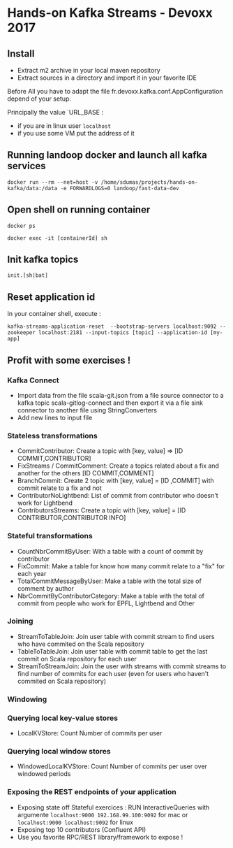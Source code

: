 # Hands-on Kafka Streams - Devoxx 2017

## Install

- Extract m2 archive in your local maven repository
- Extract sources in a directory and import it in your favorite IDE

Before All you have to adapt the file fr.devoxx.kafka.conf.AppConfiguration depend of your setup.

Principally the value `URL_BASE :

- if you are in linux  user `localhost`
- if you use some VM put the address of it

## Running landoop docker and launch all kafka services
```
docker run --rm --net=host -v /home/sdumas/projects/hands-on-kafka/data:/data -e FORWARDLOGS=0 landoop/fast-data-dev
```

## Open shell on running container
```
docker ps
```

```
docker exec -it [containerId] sh
```

## Init kafka topics
```
init.[sh|bat]
```

## Reset application id
In your container shell, execute :
```
kafka-streams-application-reset  --bootstrap-servers localhost:9092 --zookeeper localhost:2181 --input-topics [topic] --application-id [my-app]
```

## Profit with some exercises !

### Kafka Connect
- Import data from the file scala-git.json from a file source connector to a kafka topic scala-gitlog-connect and then export it via a file sink connector to another file using StringConverters
- Add new lines to input file

### Stateless transformations
- CommitContributor: Create a topic with [key, value] =>  [ID COMMIT,CONTRIBUTOR]
- FixStreams / CommitComment: Create a topics related about a fix and another for the others [ID COMMIT,COMMENT]
- BranchCommit: Create 2 topic with [key, value] =  [ID ,COMMIT] with commit relate to a fix and not
- ContributorNoLightbend: List of commit from  contributor who doesn't work for Lightbend
- ContributorsStreams: Create a topic with [key, value] =  [ID CONTRIBUTOR,CONTRIBUTOR INFO]

### Stateful transformations
- CountNbrCommitByUser: With a table with  a count of commit by contributor
- FixCommit: Make a table for know how many commit relate to a "fix" for each year
- TotalCommitMessageByUser: Make a table with the total size of comment by author
- NbrCommitByContributorCategory: Make a table with the total of commit from people who work for EPFL, Lightbend and Other

### Joining
- StreamToTableJoin: Join user table with commit stream to find users who have commited on the Scala repository
- TableToTableJoin: Join user table with commit table to get the last commit on Scala repository for each user
- StreamToStreamJoin: Join the user with streams with commit streams to find number of commits for each user (even for users who haven't commited on Scala repository)

### Windowing
### Querying local key-value stores
- LocalKVStore: Count Number of commits per user 
### Querying local window stores
- WindowedLocalKVStore: Count Number of commits per user over windowed periods

### Exposing the REST endpoints of your application
- Exposing  state off Stateful exercices :  RUN InteractiveQueries with argumente `localhost:9000 192.168.99.100:9092` for mac or `localhost:9000 localhost:9092` for linux
- Exposing top 10 contributors  (Confluent API)
- Use you favorite RPC/REST library/framework to expose !

